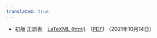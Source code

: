 ```yaml
---
translated: true
---
```

* 初版 正誤表　[LaTeXML (html)](firstEdition/)　([PDF](./firstEdition/firstEditionPDF.pdf)) （2021年10月14日）

